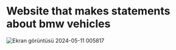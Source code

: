# Website that makes statements about bmw vehicles

![Ekran görüntüsü 2024-05-11 005817](https://github.com/AhmetYildirimDev/ReactKursu/assets/76650271/7dbad1e5-0284-4f51-8831-fba3ab4826cc)

